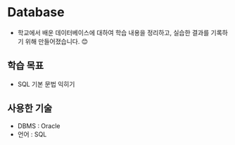# Database
- 학교에서 배운 데이터베이스에 대하여 학습 내용을 정리하고, 실습한 결과를 기록하기 위해 만들어졌습니다. :blush:

## 학습 목표
- SQL 기본 문법 익히기

## 사용한 기술
- DBMS : Oracle
- 언어 : SQL
